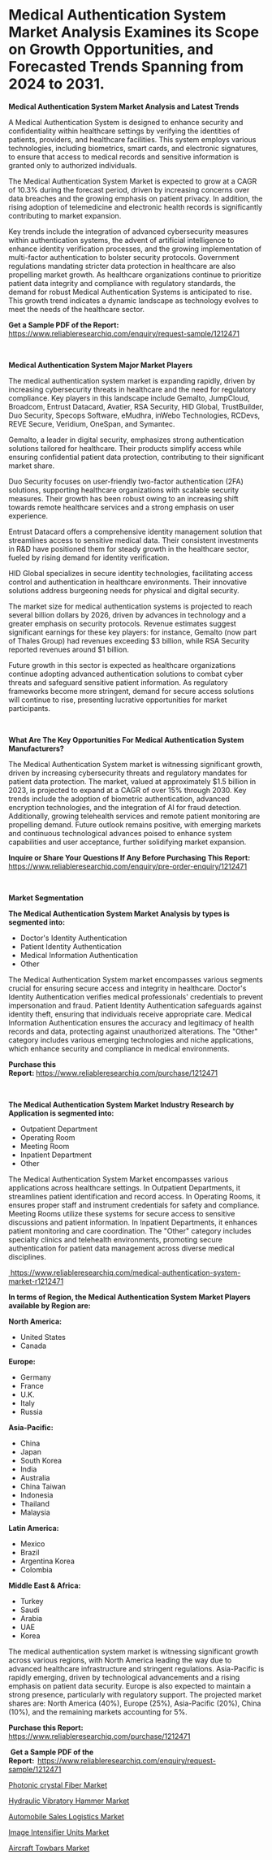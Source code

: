 <p><h1>Medical Authentication System Market Analysis Examines its Scope on Growth Opportunities, and Forecasted Trends Spanning from 2024 to 2031.</h1></p><p><strong>Medical Authentication System Market Analysis and Latest Trends</strong></p>
<p><p>A Medical Authentication System is designed to enhance security and confidentiality within healthcare settings by verifying the identities of patients, providers, and healthcare facilities. This system employs various technologies, including biometrics, smart cards, and electronic signatures, to ensure that access to medical records and sensitive information is granted only to authorized individuals. </p><p>The Medical Authentication System Market is expected to grow at a CAGR of 10.3% during the forecast period, driven by increasing concerns over data breaches and the growing emphasis on patient privacy. In addition, the rising adoption of telemedicine and electronic health records is significantly contributing to market expansion. </p><p>Key trends include the integration of advanced cybersecurity measures within authentication systems, the advent of artificial intelligence to enhance identity verification processes, and the growing implementation of multi-factor authentication to bolster security protocols. Government regulations mandating stricter data protection in healthcare are also propelling market growth. As healthcare organizations continue to prioritize patient data integrity and compliance with regulatory standards, the demand for robust Medical Authentication Systems is anticipated to rise. This growth trend indicates a dynamic landscape as technology evolves to meet the needs of the healthcare sector.</p></p>
<p><strong>Get a Sample PDF of the Report:&nbsp;</strong> <a href="https://www.reliableresearchiq.com/enquiry/request-sample/1212471?utm_campaign=103&utm_medium=2&utm_source=Github&utm_content=ia&utm_term=06102024&utm_id=medical-authentication-system">https://www.reliableresearchiq.com/enquiry/request-sample/1212471</a></p>
<p>&nbsp;</p>
<p><strong>Medical Authentication System Major Market Players</strong></p>
<p><p>The medical authentication system market is expanding rapidly, driven by increasing cybersecurity threats in healthcare and the need for regulatory compliance. Key players in this landscape include Gemalto, JumpCloud, Broadcom, Entrust Datacard, Avatier, RSA Security, HID Global, TrustBuilder, Duo Security, Specops Software, eMudhra, inWebo Technologies, RCDevs, REVE Secure, Veridium, OneSpan, and Symantec.</p><p>Gemalto, a leader in digital security, emphasizes strong authentication solutions tailored for healthcare. Their products simplify access while ensuring confidential patient data protection, contributing to their significant market share. </p><p>Duo Security focuses on user-friendly two-factor authentication (2FA) solutions, supporting healthcare organizations with scalable security measures. Their growth has been robust owing to an increasing shift towards remote healthcare services and a strong emphasis on user experience.</p><p>Entrust Datacard offers a comprehensive identity management solution that streamlines access to sensitive medical data. Their consistent investments in R&D have positioned them for steady growth in the healthcare sector, fueled by rising demand for identity verification.</p><p>HID Global specializes in secure identity technologies, facilitating access control and authentication in healthcare environments. Their innovative solutions address burgeoning needs for physical and digital security.</p><p>The market size for medical authentication systems is projected to reach several billion dollars by 2026, driven by advances in technology and a greater emphasis on security protocols. Revenue estimates suggest significant earnings for these key players: for instance, Gemalto (now part of Thales Group) had revenues exceeding $3 billion, while RSA Security reported revenues around $1 billion.</p><p>Future growth in this sector is expected as healthcare organizations continue adopting advanced authentication solutions to combat cyber threats and safeguard sensitive patient information. As regulatory frameworks become more stringent, demand for secure access solutions will continue to rise, presenting lucrative opportunities for market participants.</p></p>
<p>&nbsp;</p>
<p><strong>What Are The Key Opportunities For Medical Authentication System Manufacturers?</strong></p>
<p><p>The Medical Authentication System market is witnessing significant growth, driven by increasing cybersecurity threats and regulatory mandates for patient data protection. The market, valued at approximately $1.5 billion in 2023, is projected to expand at a CAGR of over 15% through 2030. Key trends include the adoption of biometric authentication, advanced encryption technologies, and the integration of AI for fraud detection. Additionally, growing telehealth services and remote patient monitoring are propelling demand. Future outlook remains positive, with emerging markets and continuous technological advances poised to enhance system capabilities and user acceptance, further solidifying market expansion.</p></p>
<p><strong>Inquire or Share Your Questions If Any Before Purchasing This Report:</strong> <a href="https://www.reliableresearchiq.com/enquiry/pre-order-enquiry/1212471?utm_campaign=103&utm_medium=2&utm_source=Github&utm_content=ia&utm_term=06102024&utm_id=medical-authentication-system">https://www.reliableresearchiq.com/enquiry/pre-order-enquiry/1212471</a></p>
<p>&nbsp;</p>
<p><strong>Market Segmentation</strong></p>
<p><strong>The Medical Authentication System Market Analysis by types is segmented into:</strong></p>
<p><ul><li>Doctor's Identity Authentication</li><li>Patient Identity Authentication</li><li>Medical Information Authentication</li><li>Other</li></ul></p>
<p><p>The Medical Authentication System market encompasses various segments crucial for ensuring secure access and integrity in healthcare. Doctor's Identity Authentication verifies medical professionals' credentials to prevent impersonation and fraud. Patient Identity Authentication safeguards against identity theft, ensuring that individuals receive appropriate care. Medical Information Authentication ensures the accuracy and legitimacy of health records and data, protecting against unauthorized alterations. The "Other" category includes various emerging technologies and niche applications, which enhance security and compliance in medical environments.</p></p>
<p><strong>Purchase this Report:&nbsp;</strong><a href="https://www.reliableresearchiq.com/purchase/1212471?utm_campaign=103&utm_medium=2&utm_source=Github&utm_content=ia&utm_term=06102024&utm_id=medical-authentication-system">https://www.reliableresearchiq.com/purchase/1212471</a></p>
<p>&nbsp;</p>
<p><strong>The Medical Authentication System Market Industry Research by Application is segmented into:</strong></p>
<p><ul><li>Outpatient Department</li><li>Operating Room</li><li>Meeting Room</li><li>Inpatient Department</li><li>Other</li></ul></p>
<p><p>The Medical Authentication System Market encompasses various applications across healthcare settings. In Outpatient Departments, it streamlines patient identification and record access. In Operating Rooms, it ensures proper staff and instrument credentials for safety and compliance. Meeting Rooms utilize these systems for secure access to sensitive discussions and patient information. In Inpatient Departments, it enhances patient monitoring and care coordination. The "Other" category includes specialty clinics and telehealth environments, promoting secure authentication for patient data management across diverse medical disciplines.</p></p>
<p><a href="https://www.reliableresearchiq.com/medical-authentication-system-market-r1212471?utm_campaign=103&utm_medium=2&utm_source=Github&utm_content=ia&utm_term=06102024&utm_id=medical-authentication-system">&nbsp;https://www.reliableresearchiq.com/medical-authentication-system-market-r1212471</a></p>
<p><strong>In terms of Region, the Medical Authentication System Market Players available by Region are:</strong></p>
<p>
    <p> <strong> North America: </strong>
        <ul>
            <li>United States</li>
            <li>Canada</li>
        </ul>
        </p> 
    <p> <strong> Europe: </strong>
        <ul>
            <li>Germany</li>
            <li>France</li>
            <li>U.K.</li>
            <li>Italy</li>
            <li>Russia</li>
        </ul>
        </p> 
    <p> <strong> Asia-Pacific: </strong>
        <ul>
            <li>China</li>
            <li>Japan</li>
            <li>South Korea</li>
            <li>India</li>
            <li>Australia</li>
            <li>China Taiwan</li>
            <li>Indonesia</li>
            <li>Thailand</li>
            <li>Malaysia</li>
        </ul>
        </p> 
    <p> <strong> Latin America: </strong>
        <ul>
            <li>Mexico</li>
            <li>Brazil</li>
            <li>Argentina Korea</li>
            <li>Colombia</li>
        </ul>
        </p> 
    <p> <strong> Middle East & Africa: </strong>
        <ul>
            <li>Turkey</li>
            <li>Saudi</li>
            <li>Arabia</li>
            <li>UAE</li>
            <li>Korea</li>
        </ul>
    </p>
    </p>
<p><p>The medical authentication system market is witnessing significant growth across various regions, with North America leading the way due to advanced healthcare infrastructure and stringent regulations. Asia-Pacific is rapidly emerging, driven by technological advancements and a rising emphasis on patient data security. Europe is also expected to maintain a strong presence, particularly with regulatory support. The projected market shares are: North America (40%), Europe (25%), Asia-Pacific (20%), China (10%), and the remaining markets accounting for 5%.</p></p>
<p><strong>Purchase this Report: </strong><a href="https://www.reliableresearchiq.com/purchase/1212471?utm_campaign=103&utm_medium=2&utm_source=Github&utm_content=ia&utm_term=06102024&utm_id=medical-authentication-system">https://www.reliableresearchiq.com/purchase/1212471</a></p>
<p>&nbsp;<strong>Get a Sample PDF of the Report:&nbsp;&nbsp;</strong><a href="https://www.reliableresearchiq.com/enquiry/request-sample/1212471?utm_campaign=103&utm_medium=2&utm_source=Github&utm_content=ia&utm_term=06102024&utm_id=medical-authentication-system">https://www.reliableresearchiq.com/enquiry/request-sample/1212471</a></p>
<p><strong></strong></p>
<p><p><a href="https://issuu.com/reportprime-2/docs/photonic-crystal-fiber-market-size-_bc2784b22205a0?utm_campaign=103&utm_medium=2&utm_source=Github&utm_content=ia&utm_term=06102024&utm_id=medical-authentication-system">Photonic crystal Fiber Market</a></p><p><a href="https://www.linkedin.com/pulse/future-hydraulic-vibratory-hammer-market-global-forecast-trends-uoi8e?utm_campaign=103&utm_medium=2&utm_source=Github&utm_content=ia&utm_term=06102024&utm_id=medical-authentication-system">Hydraulic Vibratory Hammer Market</a></p><p><a href="https://github.com/haydee0czminge/Market-Research-Report-List-1/blob/main/automobile-sales-logistics-market.md?utm_campaign=103&utm_medium=2&utm_source=Github&utm_content=ia&utm_term=06102024&utm_id=medical-authentication-system">Automobile Sales Logistics Market</a></p><p><a href="https://issuu.com/reportprime-2/docs/image-intensifier-units-market-size_ab5da578090c05?utm_campaign=103&utm_medium=2&utm_source=Github&utm_content=ia&utm_term=06102024&utm_id=medical-authentication-system">Image Intensifier Units Market</a></p><p><a href="https://www.linkedin.com/pulse/analyzing-aircraft-towbars-market-dynamics-growth-drivers-forecasted-slr1e?utm_campaign=103&utm_medium=2&utm_source=Github&utm_content=ia&utm_term=06102024&utm_id=medical-authentication-system">Aircraft Towbars Market</a></p></p>